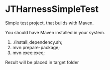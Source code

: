 JTHarnessSimpleTest
===================

Simple test project, that builds with Maven.

You should have Maven installed in your system.

1. ./install_dependency.sh; 
2. mvn prepare-package; 
3. mvn exec:exec; 
 
Rezult will be placed in target folder

